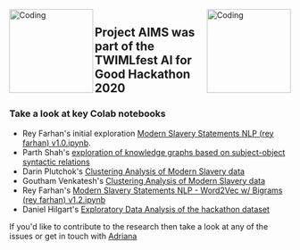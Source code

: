
<img align="left" alt="Coding" width="150" src="https://user-images.githubusercontent.com/64998301/143171138-777e6d3d-3442-4872-8ada-e1bd311a49f9.png">

<img align="right" alt="Coding" width="150" src="https://user-images.githubusercontent.com/64998301/143171267-86860e2b-8a25-440e-b778-a860ceac7e99.png">



## Project AIMS was part of the TWIMLfest AI for Good Hackathon 2020
### Take a look at key Colab notebooks

- Rey Farhan's initial exploration [Modern Slavery Statements NLP (rey farhan) v1.0.ipynb](https://colab.research.google.com/drive/1Xk3TZ-30CfNmUxxiDRrWh9S3nR74pZlj?usp=sharing).
- Parth Shah's [exploration of knowledge graphs based on subject-object syntactic relations](https://colab.research.google.com/drive/1Nig3YyHy8MEx5a1gmw_Hj95uYDAO30DV?usp=sharing)
- Darin Plutchok's [Clustering Analysis of Modern Slavery data](https://colab.research.google.com/drive/1J1m1Yoy93d5nyfEHCVcBGv-fFH7l9sfG?usp=sharing)
- Goutham Venkatesh's  [Clustering Analysis of Modern Slavery data](https://colab.research.google.com/drive/1bkM7WEe0_nPCCUCnvDC05g9xxGNtbcmM?usp=sharing)
- Rey Farhan's [Modern Slavery Statements NLP - Word2Vec w/ Bigrams (rey farhan) v1.2.ipynb](https://colab.research.google.com/drive/1S0EM1LFJ0KppuENMxiALe7ZikYjNhTLP#scrollTo=aWUYZx9KZbKL)
- Daniel Hilgart's [Exploratory Data Analysis of the hackathon dataset](https://github.com/the-future-society/modern-slavery-statements-research/blob/master/notebooks/EDA.ipynb)


If you'd like to contribute to the research then take a look at any of the issues or get in touch with [Adriana](mailto:adriana.bora@thefuturesociety.org)
